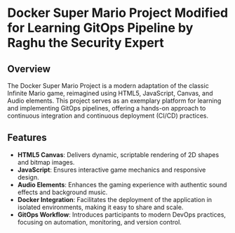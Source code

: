 # Docker Super Mario Project Modified for Learning GitOps Pipeline by Raghu the Security Expert

## Overview
The Docker Super Mario Project is a modern adaptation of the classic Infinite Mario game, reimagined using HTML5, JavaScript, Canvas, and Audio elements. This project serves as an exemplary platform for learning and implementing GitOps pipelines, offering a hands-on approach to continuous integration and continuous deployment (CI/CD) practices.

## Features
- **HTML5 Canvas**: Delivers dynamic, scriptable rendering of 2D shapes and bitmap images.
- **JavaScript**: Ensures interactive game mechanics and responsive design.
- **Audio Elements**: Enhances the gaming experience with authentic sound effects and background music.
- **Docker Integration**: Facilitates the deployment of the application in isolated environments, making it easy to share and scale.
- **GitOps Workflow**: Introduces participants to modern DevOps practices, focusing on automation, monitoring, and version control.